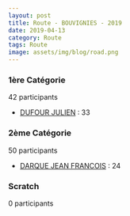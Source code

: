 ```yaml
---
layout: post
title: Route - BOUVIGNIES - 2019
date: 2019-04-13
category: Route
tags: Route
image: assets/img/blog/road.png
---
```


### 1ère Catégorie
42 participants
- [DUFOUR JULIEN](https://teamspecializedlille.cc/coureurs/dufourjulien) : 33

### 2ème Catégorie
50 participants
- [DARQUE JEAN FRANCOIS](https://teamspecializedlille.cc/coureurs/darquejeanfrancois) : 24

### Scratch
0 participants
